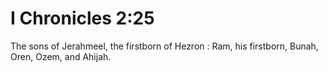 # I Chronicles 2:25

The sons of Jerahmeel, the firstborn of Hezron : Ram, his firstborn, Bunah, Oren, Ozem, and Ahijah.
